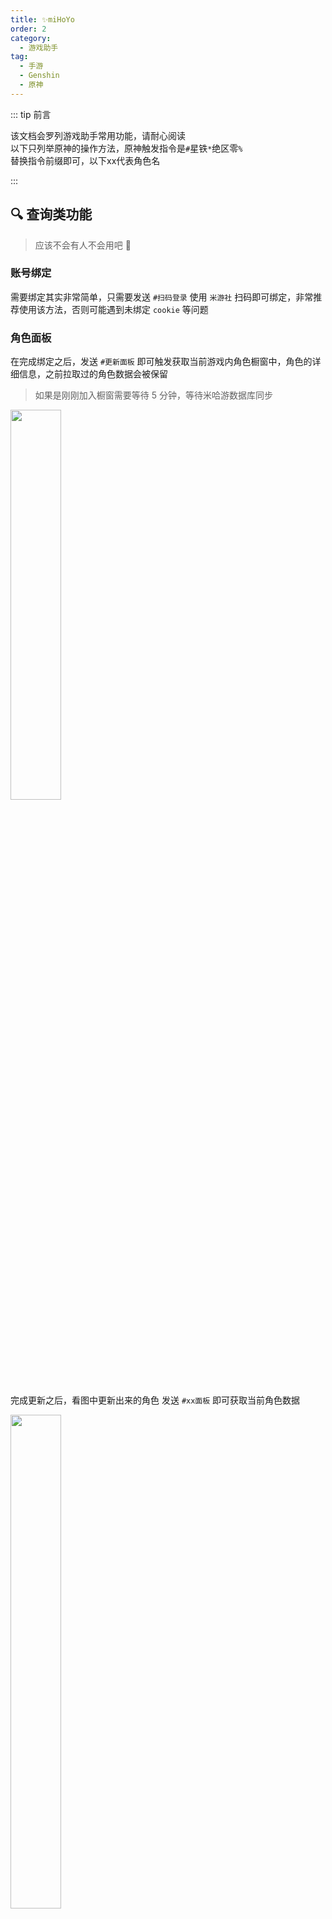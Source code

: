 ```yaml
---
title: ✨miHoYo
order: 2
category:
  - 游戏助手
tag:
  - 手游
  - Genshin
  - 原神
---
```


::: tip 前言

该文档会罗列游戏助手常用功能，请耐心阅读<br>以下只列举原神的操作方法，原神触发指令是`#`星铁`*`绝区零`%`<br>替换指令前缀即可，以下xx代表角色名

:::

## 🔍 查询类功能

> 应该不会有人不会用吧 🤔

### 账号绑定

需要绑定其实非常简单，只需要发送 `#扫码登录` 使用 `米游社` 扫码即可绑定，非常推荐使用该方法，否则可能遇到未绑定 `cookie` 等问题

### 角色面板

在完成绑定之后，发送 `#更新面板` 即可触发获取当前游戏内角色橱窗中，角色的详细信息，之前拉取过的角色数据会被保留

> 如果是刚刚加入橱窗需要等待 5 分钟，等待米哈游数据库同步

 <img src="https://s2.loli.net/2024/11/14/i2TsbfqIMxByELu.jpg" width="40%" height="40%">

完成更新之后，看图中更新出来的角色 发送 `#xx面板` 即可获取当前角色数据

 <img src="https://s2.loli.net/2024/11/14/SlnXcMprP5BzGdN.jpg" width="40%" height="45%">

### 体力

发送 `#体力` 即可查看当前游戏内 体力、洞天币、委托、派遣、周本次数、质变仪等信息

 <img src="https://s2.loli.net/2024/11/14/bhcdyVHIeX6iw24.jpg" width="40%" height="40%">

### 深渊

发送 `#深渊` 即可查看当期深渊数据

::: warning 注意

该功能由于米游社的限制，不太稳定

:::

### 原石摘记

发送 `#原石` 即可获取本月原石获取情况

> 星铁 `*星琼` 绝区零 `%菲林`

<img src="https://s2.loli.net/2024/11/14/LzwIyAurxDCPJb1.jpg" width="40%" height="40%">

### 队伍伤害

发送 `#队伍伤害 xx，xx，xx，xx` 名字可以接受一定程度的别名，也可少人触发，数据图一乐

::: warning 注意

该功能只支持原神

:::

<img src="https://s2.loli.net/2024/11/14/JkBf2liL8TcWe3U.png" width="50%" height="50%">

### 抽卡记录

发送 `#抽卡记录` 查询当前自己的抽卡记录，使用`#更新抽卡记录`进行获取最新的记录

>星铁暂不支持此功能

<img src="https://s2.loli.net/2024/11/15/kIBduFUYD6g5msR.png" width="50%" height="50%">

## 🗺️ 攻略类

### 大世界采集物查找

发送 `#xxxx在哪` xxx为材料名，即可返回一张标记有采集物的地图

::: warning 注意

该功能只支持原神

:::

<img src="https://s2.loli.net/2024/11/15/XsKn5PzcudCUj7q.png" width="50%" height="50%">

### 角色攻略

发送 `#xx攻略` xx为角色名，即可获取对应角色攻略，攻略仅供参考

<img src="https://s2.loli.net/2024/11/15/h6ASUEbMFaXGJjm.png" width="50%" height="50%">

### 角色材料统计

发送 `#xx材料` 即可获取该角色的材料统计

> 目前仅支持 原神 星铁

<img src="https://s2.loli.net/2024/11/15/79c4uhFwBqlQjON.png" width="50%" height="50%">

## 🛠️ Bot插件来源

[miao-plugin插件](https://gitee.com/yoimiya-kokomi/miao-plugin)<br>
[liangshi-calc插件](https://gitee.com/liangshi233/liangshi-calc)<br>
[Atlas插件](https://github.com/Nwflower/atlas)<br>
[ZZZ-Plugin插件](https://github.com/ZZZure/ZZZ-Plugin)<br>
[StarRail-plugin插件](https://gitee.com/hewang1an/StarRail-plugin)<br>
[xiaoyao-cvs-plugin插件](https://github.com/ctrlcvs/xiaoyao-cvs-plugin)

### 更多指令发送 `#帮助` 进行查看